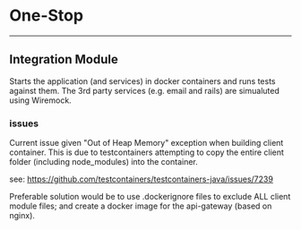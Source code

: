 # One-Stop

---
## Integration Module

Starts the application (and services) in docker containers and runs tests against them.
The 3rd party services (e.g. email and rails) are simualuted using Wiremock.

### issues
Current issue given "Out of Heap Memory" exception when building client container.
This is due to testcontainers attempting to copy the entire client folder
(including node_modules) into the container.

see: https://github.com/testcontainers/testcontainers-java/issues/7239

Preferable solution would be to use .dockerignore files to exclude ALL client
module files; and create a docker image for the api-gateway (based on nginx).
